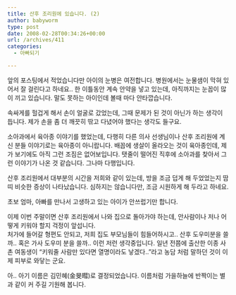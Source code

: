 ```yaml
---
title: 산후 조리원에 있습니다. (2)
author: babyworm
type: post
date: 2008-02-28T00:34:26+00:00
url: /archives/411
categories:
  - 아빠되기

---
```

앞의 포스팅에서 적었습니다만 아이의 눈병은 여전합니다. 병원에서는 눈물샘이 막혀 있어서 잘 걸린다고 하네요.. 한 이틀동안 계속 안약을 넣고 있는데, 아직까지는 눈꼽이 많이 끼고 있습니다. 말도 못하는 아이인데 볼때 마다 안타깝습니다.

속싸게를 헐겁게 해서 손이 얼굴로 갔었는데, 그때 문제가 된 것이 아닌가 하는 생각이 듭니다. 제가 손을 좀 더 깨끗히 딲고 다녔어야 했다는 생각도 들구요.

소아과에서 육아종 이야기를 했었는데, 다행히 다른 의사 선생님이나 산후 조리원에 계신 분들 이야기로는 육아종이 아니랍니다. 배꼽에 생살이 올라오는 것이 육아종인데, 제가 보기에도 아직 그런 조짐은 없어보입니다. 탯줄이 떨어진 직후에 소아과를 찾아서 그런 이야기가 나온 것 같습니다. 그나마 다행입니다.

산후 조리원에서 대부분의 시간을 저희와 같이 있는데, 방을 조금 덥게 해 두었었는지 땀띠 비슷한 증상이 나타났습니다. 심하지는 않습니다만, 조금 시원하게 해 두라고 하네요.

초보 엄마, 아빠를 만나서 고생하고 있는 아이가 안쓰럽기만 합니다.

이제 이번 주말이면 산후 조리원에서 나와 집으로 돌아가야 하는데, 안사람이나 저나 어떻게 키워야 할지 걱정이 앞섭니다.  
처가에 들어갈 형편도 안되고, 저희 집도 부모님들이 힘들어하시고.. 산후 도우미분을 쓸까.. 혹은 가사 도우미 분을 쓸까.. 이런 저런 생각중입니다. 일년 전쯤에 출산한 이종 사촌 여동생이 &#8220;키워줄 사람만 있다면 열명이라도 낳겠다..&#8221;라고 농담 처럼 말하던 것이 이제 피부로 와닿는 군요.

아.. 아기 이름은 김민혜(金旻暳)로 결정되었습니다. 이름처럼 가을하늘에 반짝이는 별과 같이 커 주길 기원해 봅니다.